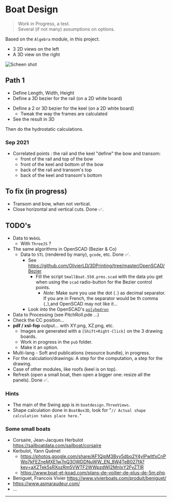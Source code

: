 # Boat Design
> Work in Progress, a test.  
> Several (if not many) assumptions on options.

Based on the `Algebra` module, in this project.

- 3 2D views on the left
- A 3D view on the right

![Scheen shot](./img/screen.shot.01.png)

## Path 1
- Define Length, Width, Height
- Define a 3D bezier for the rail (on a 2D white board)
<!-- - Define a 2 or 3D bezier for the bow (on a 2D white board) -->
- Define a 2 or 3D bezier for the keel (on a 2D white board)
    - Tweak the way the frames are calculated
- See the result in 3D

Then do the hydrostatic calculations.

### Sep 2021
- Correlated points : the rail and the keel "define" the bow and transom:
  - front of the rail and top of the bow
  - front of the keel and bottom of the bow
  - back of the rail and transom's top
  - back of the keel and transom's bottom

## To fix (in progress)
- Transom and bow, when not vertical.
- Close horizontal and vertical cuts. Done ✅.

## TODO's
- Data to `WebGL`
  - With `ThreeJS` ?
- The same algorithms in OpenSCAD (Bezier & Co)
  - Data to `STL` (rendered by many), `gcode`, etc. Done ✅.
    - See <https://github.com/OlivierLD/3DPrinting/tree/master/OpenSCAD/Bezier>
      - Fill the script `SmallBoat.550.prms.scad` with the data you get when using the `scad` radio-button for the Bezier control points.
        - _Note_: Make sure you use the dot (`.`) as decimal separator. If you are in French, the separator would be th comma (`,`),and OpenSCAD may not like it...
    - Look into the OpenSCAD's [`polyhedron`](https://en.wikibooks.org/wiki/OpenSCAD_User_Manual/Primitive_Solids#polyhedron)
- Data to Processing (see PitchRoll.pde ...)
- Check the CC position...
- **pdf / xsl-fop** output... with XY.png, XZ.png, etc.
  - Images are generated with a `[Shift+Right-Click]` on the 3 drawing boards.
  - Work in progress in the `pub` folder.
  - Make it an option.
- Multi-lang - Soft and publications (resource bundle), in progress.
- For the calculation/drawings: A step for the computation, a step for the drawing.
- Case of other modules, like roofs (keel is on top).
- Refresh (open a small boat, then open a bigger one: resize all the panels). Done ✅.

### Hints
- The main of the Swing app is in `boatdesign.ThreeViews`.
- Shape calculation done in `BoatBox3D`, look for "`// Actual shape calculation takes place here.`"

### Some small boats
- Corsaire, Jean-Jacques Herbulot <https://sailboatdata.com/sailboat/corsaire>
- Kerbulot, Yann Quénet 
  - <https://photos.google.com/share/AF1QipM3Byy5dbo2Y4yIPwltfxCnPWq7kFEZneMXE1w7nQ3OWDDNuWW_EN_8W4TeB027fA?key=aXZTek5sRXozRm5VWTF2WWpzdWI2MnIxY2FyZTlR> 
  - <https://www.boat-et-koad.com/plans-de-voilier-de-plus-de-5m.php>.
- Beniguet, Francois Vivier <https://www.vivierboats.com/produit/beniguet/>
- <https://www.asmaraudeur.com/>
- ...

---
